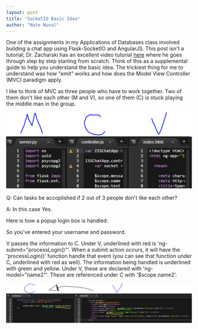 ```yaml
---
layout: post
title: "SocketIO Basic Idea"
author: "Nate Nuval"
---
```


One of the assignments in my Applications of Databases class involved building a chat app using Flask-SocketIO and AngularJS.
This post isn't a tutorial; Dr. Zacharski has an excellent video tutorial <a href="https://youtu.be/5cQFzc_Zo8M">here</a> 
where he goes through step by step starting from scratch. Think of this as a supplemental guide to help you understand 
the basic idea. The trickiest thing for me to understand was how "emit" works and how does the Model View Controller (MVC) 
paradigm apply.

I like to think of MVC as three people who have to work together. Two of them don't like each other (M and V), so one of them (C) is 
stuck playing the middle man in the group. 

![mvc](/assets/mvc.PNG)

Q: Can tasks be accoplished if 2 out of 3 people don't like each other?

A: In this case Yes. 


Here is how a popup login box is handled:

So you've entered your username and password.

V passes the information to C. Under V, underlined with red is 'ng-submit="processLogin()"'. When a submit action occurs, it will 
have the 'processLogin()' function handle that event (you can see that function under C, underlined with red as well). The information
being handled is underlined with green and yellow. Under V, these are declared with 'ng-model="name2"'. These are referenced under C 
with '$scope.name2'.

![vtoc](/assets/vtoc.PNG)
